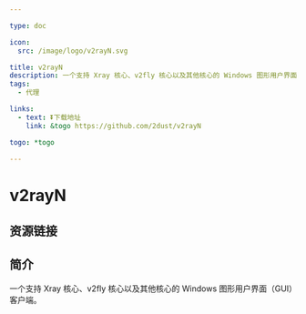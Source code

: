 ```yaml
---

type: doc

icon:
  src: /image/logo/v2rayN.svg

title: v2rayN
description: 一个支持 Xray 核心、v2fly 核心以及其他核心的 Windows 图形用户界面（GUI）客户端。
tags:
  - 代理

links:
  - text: ⏬下载地址
    link: &togo https://github.com/2dust/v2rayN

togo: *togo

---
```


<ShowLogo />

# v2rayN

<ShowTags />

<ShowBreadcrumb />

## 资源链接

<ShowLinks />

## 简介

一个支持 Xray 核心、v2fly 核心以及其他核心的 Windows 图形用户界面（GUI）客户端。
